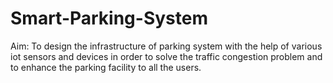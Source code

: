 # Smart-Parking-System


Aim: To design the infrastructure of parking system with the help of 
various iot sensors and devices in order to solve the traffic 
congestion problem and to enhance the parking facility to all the 
users.
